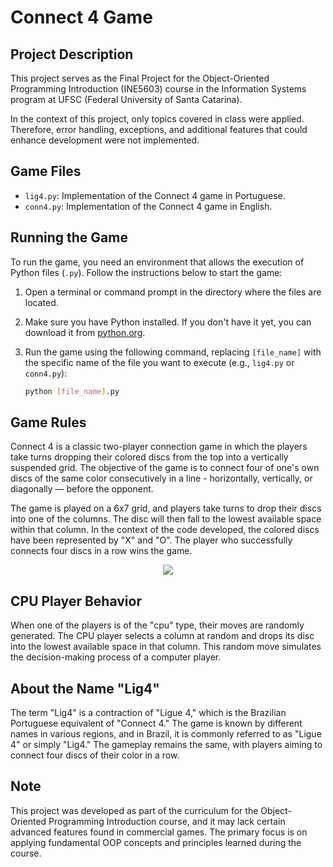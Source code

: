 # Connect 4 Game
## Project Description
This project serves as the Final Project for the Object-Oriented Programming Introduction (INE5603) course in the Information Systems program at UFSC (Federal University of Santa Catarina).

In the context of this project, only topics covered in class were applied. Therefore, error handling, exceptions, and additional features that could enhance development were not implemented.

## Game Files

- `lig4.py`: Implementation of the Connect 4 game in Portuguese.
- `conn4.py`: Implementation of the Connect 4 game in English.

## Running the Game

To run the game, you need an environment that allows the execution of Python files (`.py`). Follow the instructions below to start the game:

1. Open a terminal or command prompt in the directory where the files are located.

2. Make sure you have Python installed. If you don't have it yet, you can download it from [python.org](https://www.python.org/downloads/).

3. Run the game using the following command, replacing `[file_name]` with the specific name of the file you want to execute (e.g., `lig4.py` or `conn4.py`):

   ```bash
   python [file_name].py

## Game Rules
Connect 4 is a classic two-player connection game in which the players take turns dropping their colored discs from the top into a vertically suspended grid. The objective of the game is to connect four of one's own discs of the same color consecutively in a line - horizontally, vertically, or diagonally — before the opponent.

The game is played on a 6x7 grid, and players take turns to drop their discs into one of the columns. The disc will then fall to the lowest available space within that column. In the context of the code developed, the colored discs have been represented by "X" and "O". The player who successfully connects four discs in a row wins the game.

<p align="center">
  <img src="https://a-static.mlcdn.com.br/800x560/jogo-lig-4-estrela-brinquedo-pedagogico-de-raciocinio-logico/fusaogeekpresentes/7947577118/e2818952cce93d04ff112ec1591c6f9c.jpeg" max-width=140px width=auto/>
</p>

## CPU Player Behavior 
When one of the players is of the "cpu" type, their moves are randomly generated. The CPU player selects a column at random and drops its disc into the lowest available space in that column. This random move simulates the decision-making process of a computer player.

## About the Name "Lig4"
The term "Lig4" is a contraction of "Ligue 4," which is the Brazilian Portuguese equivalent of "Connect 4." The game is known by different names in various regions, and in Brazil, it is commonly referred to as "Ligue 4" or simply "Lig4." The gameplay remains the same, with players aiming to connect four discs of their color in a row.

## Note
This project was developed as part of the curriculum for the Object-Oriented Programming Introduction course, and it may lack certain advanced features found in commercial games. The primary focus is on applying fundamental OOP concepts and principles learned during the course.
